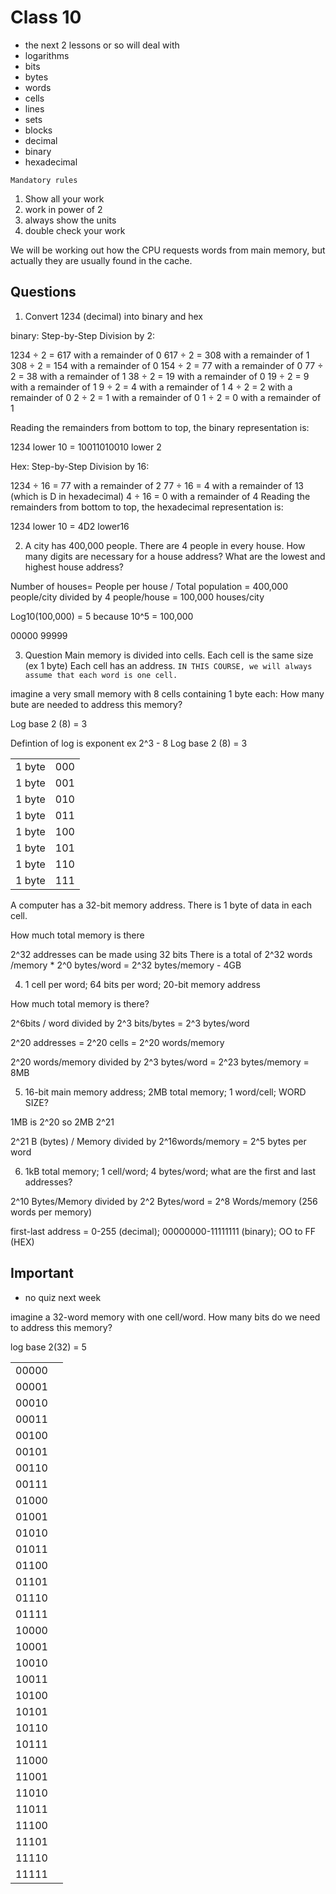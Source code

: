 # Class 10

- the next 2 lessons or so will deal with 
- logarithms
- bits
- bytes
- words
- cells
- lines
- sets
- blocks
- decimal
- binary
- hexadecimal

`Mandatory rules`
1. Show all your work
2. work in power of 2
3. always show the units
4. double check your work

We will be working out how the CPU requests words from main memory, but actually they are usually found in the cache.

## Questions
1. Convert 1234 (decimal) into binary and hex

binary: 
Step-by-Step Division by 2:

1234 ÷ 2 = 617 with a remainder of 0
617 ÷ 2 = 308 with a remainder of 1
308 ÷ 2 = 154 with a remainder of 0
154 ÷ 2 = 77 with a remainder of 0
77 ÷ 2 = 38 with a remainder of 1
38 ÷ 2 = 19 with a remainder of 0
19 ÷ 2 = 9 with a remainder of 1
9 ÷ 2 = 4 with a remainder of 1
4 ÷ 2 = 2 with a remainder of 0
2 ÷ 2 = 1 with a remainder of 0
1 ÷ 2 = 0 with a remainder of 1

Reading the remainders from bottom to top, the binary representation is:

1234 lower 10 = 10011010010 lower 2


Hex: 
Step-by-Step Division by 16:

1234 ÷ 16 = 77 with a remainder of 2
77 ÷ 16 = 4 with a remainder of 13 (which is D in hexadecimal)
4 ÷ 16 = 0 with a remainder of 4
Reading the remainders from bottom to top, the hexadecimal representation is:

1234 lower 10 = 4D2 lower16

2. A city has 400,000 people. There are 4 people in every house.
How many digits are necessary for a house address?
What are the lowest and highest house address?

Number of houses= People per house / Total population = 400,000 people/city divided by 4 people/house = 100,000 houses/city


Log10(100,000) = 5 because 10^5 = 100,000

00000 99999

3. Question
Main memory is divided into cells. 
Each cell is the same size (ex 1 byte)
Each cell has an address.
`IN THIS COURSE, we will always assume that each word is one cell.`

imagine a very small memory with 8 cells containing 1 byte each:
How many bute are needed to address this memory?

Log base 2 (8) = 3

Defintion of log is exponent ex
2^3 - 8
Log base 2 (8) = 3

|  |  |
| :--- | :--- | 
| 1 byte | 000 |  
| 1 byte | 001 | 
| 1 byte | 010 | 
| 1 byte | 011 | 
| 1 byte | 100 | 
| 1 byte | 101 | 
| 1 byte | 110 | 
| 1 byte | 111 | 

A computer has a 32-bit memory address. There is 1 byte of data in each cell.

How much total memory is there

2^32 addresses can be made using 32 bits
There is a total of 2^32 words /memory * 2^0 bytes/word = 2^32 bytes/memory - 4GB

4. 1 cell per word; 64 bits per word; 20-bit memory address 

How much total memory is there?

2^6bits / word divided by 2^3 bits/bytes = 2^3 bytes/word

2^20 addresses = 2^20 cells = 2^20 words/memory

2^20 words/memory divided by 2^3 bytes/word = 2^23 bytes/memory = 8MB

5. 16-bit main memory address; 2MB total memory; 1 word/cell; WORD SIZE?

1MB is 2^20 so 2MB 2^21

2^21 B (bytes) / Memory divided by 2^16words/memory = 2^5 bytes per word

6. 1kB total memory; 1 cell/word; 4 bytes/word; what are the first and last addresses?

2^10 Bytes/Memory divided by 2^2 Bytes/word = 2^8 Words/memory (256 words per memory)

first-last address = 0-255 (decimal); 
00000000-11111111 (binary);
OO to FF (HEX)

## Important
- no quiz next week

imagine a 32-word memory with one cell/word. How many bits do we need to address this memory?

log base 2(32) = 5


|  |  |
| :--- | :--- | 
| 00000 |  |  
| 00001 |  | 
| 00010 |  | 
| 00011 |  | 
| 00100 |  | 
| 00101 |  | 
| 00110 |  | 
| 00111 |  | 
| 01000 |  | 
| 01001 |  | 
| 01010 |  | 
| 01011 |  | 
| 01100 |  |
| 01101 |  |
| 01110 |  |
| 01111 |  | 
| 10000 |  | 
| 10001 |  | 
| 10010 |  | 
| 10011 |  | 
| 10100 |  | 
| 10101 |  |
| 10110 |  |
| 10111 |  |
| 11000 |  |    
| 11001 |  | 
| 11010 |  | 
| 11011 |  |
| 11100 |  |
| 11101 |  |
| 11110 |  |
| 11111 |  |   




